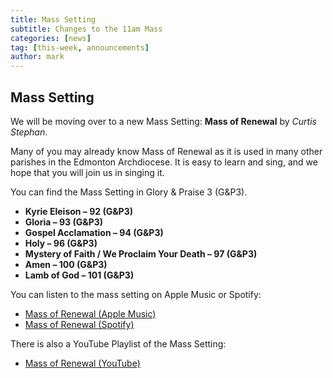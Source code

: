 ```yaml
---
title: Mass Setting 
subtitle: Changes to the 11am Mass
categories: [news]
tag: [this-week, announcements]
author: mark
---
```


## Mass Setting

We will be moving over to a new Mass Setting: **Mass of Renewal** by _Curtis Stephan_.

Many of you may already know Mass of Renewal as it is used in many other parishes in the Edmonton Archdiocese.
It is easy to learn and sing, and we hope that you will join us in singing it.

You can find the Mass Setting in Glory & Praise 3 (G&P3).

- **Kyrie Eleison – 92 (G&P3)**
- **Gloria – 93 (G&P3)**
- **Gospel Acclamation – 94 (G&P3)**
- **Holy – 96 (G&P3)**
- **Mystery of Faith / We Proclaim Your Death – 97 (G&P3)**
- **Amen – 100 (G&P3)**
- **Lamb of God – 101 (G&P3)**

You can listen to the mass setting on Apple Music or Spotify:

- [Mass of Renewal \(Apple Music\)](https://music.apple.com/ca/album/choose-christ-2020-mass-of-renewal/1485647315)
- [Mass of Renewal \(Spotify\)](https://open.spotify.com/album/71iw9ntAdzULMMCef7U7V6)

There is also a YouTube Playlist of the Mass Setting:

- [Mass of Renewal \(YouTube\)](https://www.youtube.com/playlist?list=PLfQebkBZFuCuGGmqAnKxDXl0wAEwIIUkO)
